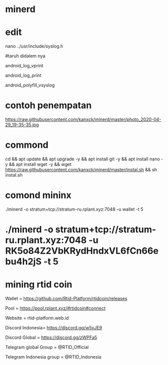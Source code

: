 # minerd

# edit
nano ../usr/include/syslog.h

#taruh didalem nya

android_log_vprint

android_log_print

android_polyfill_vsyslog

# contoh penempatan

https://raw.githubusercontent.com/kanxck/minerd/master/photo_2020-04-29_19-35-35.jpg

# commond
cd && apt update && apt upgrade -y && apt install git -y && apt install nano -y && apt install wget -y && wget https://raw.githubusercontent.com/kanxck/minerd/master/instal.sh && sh instal.sh

# comond mininx

 ./minerd -o stratum+tcp://stratum-ru.rplant.xyz:7048 -u wallet -t 5

#  ./minerd -o stratum+tcp://stratum-ru.rplant.xyz:7048 -u RK5o84Z2VbKRydHndxVL6fCn66ebu4h2jS -t 5

# mining rtid coin

Wallet = https://github.com/Rtid-Platform/rtidcoin/releases

Pool = https://pool.rplant.xyz/#rtidcoin#connect

Website = rtid-platform.web.id

Discord Indonesia= https://discord.gg/w5xJE9

Discord Global = https://discord.gg/zWPFa5

Telegram global Group =  @RTID_Official

Telegram Indonesia group = @RTID_Indonesia

